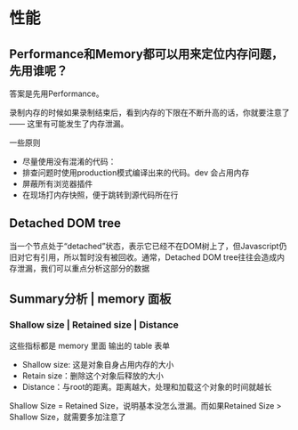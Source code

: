 # 性能





## Performance和Memory都可以用来定位内存问题，先用谁呢？

答案是先用Performance。

录制内存的时候如果录制结束后，看到内存的下限在不断升高的话，你就要注意了 —— 这里有可能发生了内存泄漏。

一些原则

- 尽量使用没有混淆的代码：
- 排查问题时使用production模式编译出来的代码。dev 会占用内存
- 屏蔽所有浏览器插件
- 在现场打内存快照，便于跳转到源代码所在行



## Detached DOM tree



当一个节点处于“detached”状态，表示它已经不在DOM树上了，但Javascript仍旧对它有引用，所以暂时没有被回收。通常，Detached DOM tree往往会造成内存泄漏，我们可以重点分析这部分的数据







## Summary分析 | memory 面板







### Shallow size | Retained size  | Distance

这些指标都是 memory 里面 输出的 table 表单

- Shallow size: 这是对象自身占用内存的大小
- Retain size：删除这个对象后释放的大小
- Distance：与root的距离。距离越大，处理和加载这个对象的时间就越长









Shallow Size = Retained Size，说明基本没怎么泄漏。而如果Retained Size > Shallow Size，就需要多加注意了





















